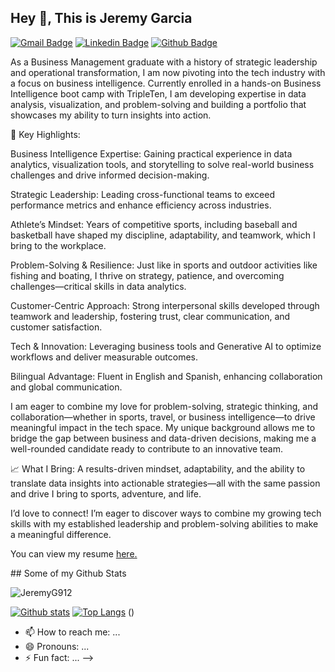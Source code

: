 ## Hey 👋, This is Jeremy Garcia
[![Gmail Badge](https://img.shields.io/badge/-Jeremyg5656@gmail.com-c14438?style=flat&logo=Gmail&logoColor=white&link=mailto:Jeremyg5656@gmail.com)](mailto:Jeremyg5656@gmail.com) 
[![Linkedin Badge](https://img.shields.io/badge/-www.linkedin.com/in/jeremy-garcia-ny-0072b1?style=flat&logo=Linkedin&logoColor=white&link=https://www.linkedin.com/in/www.linkedin.com/in/jeremy-garcia-ny/)](https://www.linkedin.com/in/www.linkedin.com/in/jeremy-garcia-ny/) [![Github Badge](https://img.shields.io/badge/-JeremyG912-grey?style=flat&logo=github&logoColor=white&link=https://github.com/JeremyG912/)](https://www.github.com/JeremyG912/) <p align='left'>As a Business Management graduate with a history of strategic leadership and operational transformation, I am now pivoting into the tech industry with a focus on business intelligence. Currently enrolled in a hands-on Business Intelligence boot camp with TripleTen, I am developing expertise in data analysis, visualization, and problem-solving and building a portfolio that showcases my ability to turn insights into action.

🌟 Key Highlights:

Business Intelligence Expertise: Gaining practical experience in data analytics, visualization tools, and storytelling to solve real-world business challenges and drive informed decision-making.

Strategic Leadership: Leading cross-functional teams to exceed performance metrics and enhance efficiency across industries.

Athlete’s Mindset: Years of competitive sports, including baseball and basketball have shaped my discipline, adaptability, and teamwork, which I bring to the workplace.

Problem-Solving & Resilience: Just like in sports and outdoor activities like fishing and boating, I thrive on strategy, patience, and overcoming challenges—critical skills in data analytics.

Customer-Centric Approach: Strong interpersonal skills developed through teamwork and leadership, fostering trust, clear communication, and customer satisfaction.

Tech & Innovation: Leveraging business tools and Generative AI to optimize workflows and deliver measurable outcomes.

Bilingual Advantage: Fluent in English and Spanish, enhancing collaboration and global communication.

I am eager to combine my love for problem-solving, strategic thinking, and collaboration—whether in sports, travel, or business intelligence—to drive meaningful impact in the tech space. My unique background allows me to bridge the gap between business and data-driven decisions, making me a well-rounded candidate ready to contribute to an innovative team.

📈 What I Bring: A results-driven mindset, adaptability, and the ability to translate data insights into actionable strategies—all with the same passion and drive I bring to sports, adventure, and life.

I’d love to connect! I’m eager to discover ways to combine my growing tech skills with my established leadership and problem-solving abilities to make a meaningful difference.
</p><p align='left'> You can view my resume <a href='https://docs.google.com/document/d/18M3dIGPw_lWXgWI7b8lNWY5wknZiQaPd/edit?usp=sharing&ouid=116815238971191361939&rtpof=true&sd=true ' target=_blank><u>here</u>.</a></p>
## Some of my Github Stats
<p align=left> <img src=https://komarev.com/ghpvc/?username=JeremyG912 alt=JeremyG912 /> </p>

[![Github stats](https://github-readme-stats.vercel.app/api?username=JeremyG912&show_icons=true&include_all_commits=true)](https://github.com/JeremyG912/github-readme-stats)
[![Top Langs](https://github-readme-stats.vercel.app/api/top-langs/?username=JeremyG912&layout=compact)](https://github.com/JeremyG912/github-readme-stats)
()

- 📫 How to reach me: ...
- 😄 Pronouns: ...
- ⚡ Fun fact: ...
-->
